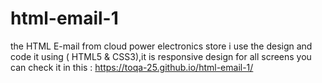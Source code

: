# html-email-1
the HTML E-mail from cloud power electronics store i use the design and code it using ( HTML5 & CSS3),it is responsive design for all screens
you can check it in this :
https://toqa-25.github.io/html-email-1/
